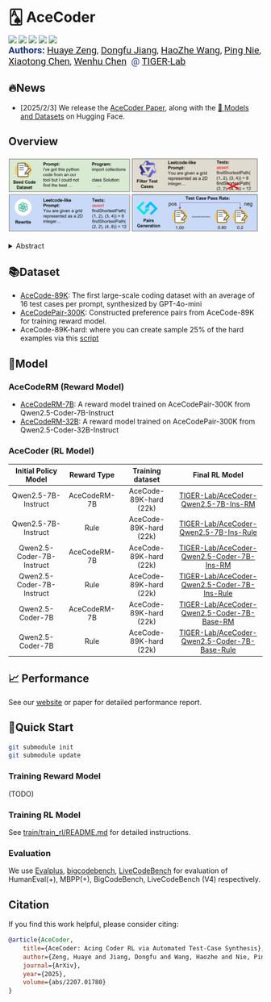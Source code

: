 # 🂡 AceCoder

<a target="_blank" href="https://github.com/TIGER-AI-Lab/AceCoder/blob/main/assets/pdf/acecoder_v1.pdf">
<img style="height:22pt" src="https://img.shields.io/badge/-Paper-red?style=flat&logo=arxiv"></a>
<a target="_blank" href="https://github.com/TIGER-AI-Lab/AceCoder">
<img style="height:22pt" src="https://img.shields.io/badge/-Code-green?style=flat&logo=github"></a>
<a target="_blank" href="https://tiger-ai-lab.github.io/AceCoder/">
<img style="height:22pt" src="https://img.shields.io/badge/-🌐%20Website-blue?style=flat"></a>
<a target="_blank" href="https://huggingface.co/datasets/TIGER-Lab/AceCode-89K">
<img style="height:22pt" src="https://img.shields.io/badge/-🤗%20Dataset-red?style=flat"></a>
<a target="_blank" href="https://huggingface.co/collections/TIGER-Lab/acecoder-67a16011a6c7d65cad529eba">
<img style="height:22pt" src="https://img.shields.io/badge/-🤗%20Models-red?style=flat"></a>
<!-- <a target="_blank" href="https://twitter.com/DongfuJiang/status/1805438506137010326">
<img style="height:22pt" src="https://img.shields.io/badge/-Tweet-blue?style=flat&logo=twitter"></a> -->
<br>


<span style="color:#183385; font-size: 14pt; font-family: Roboto, Helvetica, Arial, Heveltica Neue, sans-serif">
     <b>Authors:</b>
     <a class="name" target="_blank" href="https://www.wyett-zeng.com/about.html">Huaye Zeng</a>, 
     <a class="name" target="_blank" href="https://jdf-prog.github.io/">Dongfu Jiang</a>, 
     <a class="name" target="_blank" href="#">HaoZhe Wang</a>,
     <a class="name" target="_blank" href="#">Ping Nie</a>,
     <a class="name" target="_blank" href="#">Xiaotong Chen</a>,
     <a class="name" target="_blank" href="https://wenhuchen.github.io/">Wenhu Chen</a>&nbsp; @ 
     <a class="btna" target="_blank" href="https://huggingface.co/TIGER-Lab">TIGER-Lab</a> &nbsp; 
     </span>

## 🔥News

- [2025/2/3] We release the [AceCoder Paper](#), along with the [🤗 Models and Datasets](https://huggingface.co/collections/TIGER-Lab/acecoder-67a16011a6c7d65cad529eba) on Hugging Face. 


## Overview
![./assets/images/ac_overview.png](./assets/images/ac_overview.png)

<details><summary>Abstract</summary> 

- We introduce AceCoder, the first work to propose a fully automated pipeline for synthesizing large-scale reliable tests used for the reward model training and reinforcement learning in the coding scenario. To do this, we curated the dataset [AceCode-89K](https://huggingface.co/datasets/TIGER-Lab/AceCode-89K), where we start from a seed code dataset and prompt powerful LLMs to "imagine" proper test cases for the coding question and filter the noisy ones.

- We trained two reward model [AceCodeRM-7B](https://huggingface.co/TIGER-Lab/AceCodeRM-7B) and [AceCodeRM-32B](https://huggingface.co/TIGER-Lab/AceCodeRM-32B) on the constructed [preference pairs](https://huggingface.co/datasets/TIGER-Lab/AceCodePair-300K). Best-of-N sampling results on HumanEval(+), MBPP(+), BigCodeBench, LiveCodeBench (V4) show consistent improvement.

- We perform RL training from three policy models: Qwen2.5-7B-Instruct and Qwen2.5-Coder-7B-Base and Qwen2.5-Coder-7B-Instruct. Two types of reward can be used, i.e. the trained reward model RM-7B and the rule-based reward, i.e. binary pass rate over the test cases in dataset. Additionaly, we also experiment with RL from the base model like DeepSeek-R1. Results show that directly RL from the Base Qwen2.5-Coder model can get **25%** improvement on HumanEval-plus and **6%** on MBPP-plus within just **80** optimization steps.

- To our knowledge, this is the first work to propose a fully automated pipeline for synthesizing large-scale reliable tests used for the reward model training and reinforcement learning in the coding scenario. We believe our \dataset{} will unlock the potential of RL training for code generation models and help the community to further push the boundaries of LLM's coding abilities.

</details>

## 📚Dataset
- [AceCode-89K](https://huggingface.co/datasets/TIGER-Lab/AceCode-89K): The first large-scale coding dataset with an average of 16 test cases per prompt, synthesized by GPT-4o-mini
- [AceCodePair-300K](https://huggingface.co/datasets/TIGER-Lab/AceCodePair-300K): Constructed preference pairs from AceCode-89K for training reward model.
- AceCode-89K-hard: where you can create sample 25% of the hard examples via this [script](#)

## 🤗Model

### AceCodeRM (Reward Model)
- [AceCodeRM-7B](https://huggingface.co/TIGER-Lab/AceCodeRM-7B): A reward model trained on AceCodePair-300K from Qwen2.5-Coder-7B-Instruct
- [AceCodeRM-32B](https://huggingface.co/TIGER-Lab/AceCodeRM-32B): A reward model trained on AceCodePair-300K from Qwen2.5-Coder-32B-Instruct

### AceCoder (RL Model)
| Initial Policy Model | Reward Type | Training dataset | Final RL Model |
|:---------------------:|:-----------:|:----------------:|:--------------:|
| Qwen2.5-7B-Instruct   | AceCodeRM-7B      | AceCode-89K-hard (22k)      | [TIGER-Lab/AceCoder-Qwen2.5-7B-Ins-RM](https://huggingface.co/TIGER-Lab/AceCoder-Qwen2.5-7B-Ins-RM) |
| Qwen2.5-7B-Instruct   | Rule      | AceCode-89K-hard (22k)      | [TIGER-Lab/AceCoder-Qwen2.5-7B-Ins-Rule](https://huggingface.co/TIGER-Lab/AceCoder-Qwen2.5-7B-Ins-Rule) |
| Qwen2.5-Coder-7B-Instruct   | AceCodeRM-7B      | AceCode-89K-hard (22k)      | [TIGER-Lab/AceCoder-Qwen2.5-Coder-7B-Ins-RM](https://huggingface.co/TIGER-Lab/AceCoder-Qwen2.5-Coder-7B-Ins-RM) |
| Qwen2.5-Coder-7B-Instruct   | Rule      | AceCode-89K-hard (22k)      | [TIGER-Lab/AceCoder-Qwen2.5-Coder-7B-Ins-Rule](https://huggingface.co/TIGER-Lab/AceCoder-Qwen2.5-Coder-7B-Ins-Rule) |
| Qwen2.5-Coder-7B   | AceCodeRM-7B      | AceCode-89K-hard (22k)      | [TIGER-Lab/AceCoder-Qwen2.5-Coder-7B-Base-RM](https://huggingface.co/TIGER-Lab/AceCoder-Qwen2.5-Coder-7B-Base-RM) |
| Qwen2.5-Coder-7B   | Rule      | AceCode-89K-hard (22k)      | [TIGER-Lab/AceCoder-Qwen2.5-Coder-7B-Base-Rule](https://huggingface.co/TIGER-Lab/AceCoder-Qwen2.5-Coder-7B-Base-Rule) |

## 📈 Performance
See our [website](https://tiger-ai-lab.github.io/AceCoder/) or paper for detailed performance report.

## 🚀Quick Start

```bash
git submodule init
git submodule update
```

### Training Reward Model
(TODO)

### Training RL Model
See [train/train_rl/README.md](train/train_rl/README.md) for detailed instructions.

### Evaluation
We use [Evalplus](https://github.com/evalplus/evalplus), [bigcodebench](https://github.com/bigcode-project/bigcodebench), [LiveCodeBench](https://github.com/LiveCodeBench/LiveCodeBench) for evaluation of HumanEval(+), MBPP(+), BigCodeBench, LiveCodeBench (V4) respectively.

## Citation
If you find this work helpful, please consider citing:
```bibtex
@article{AceCoder,
    title={AceCoder: Acing Coder RL via Automated Test-Case Synthesis},
    author={Zeng, Huaye and Jiang, Dongfu and Wang, Haozhe and Nie, Ping and Chen, Xiaotong and Chen, Wenhu},
    journal={ArXiv},
    year={2025},
    volume={abs/2207.01780}
}
```
